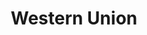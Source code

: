 ---
title: "Western Union"
url: /ciudad-autonoma-de-buenos-aires/western-union/
shop: prestamista
---